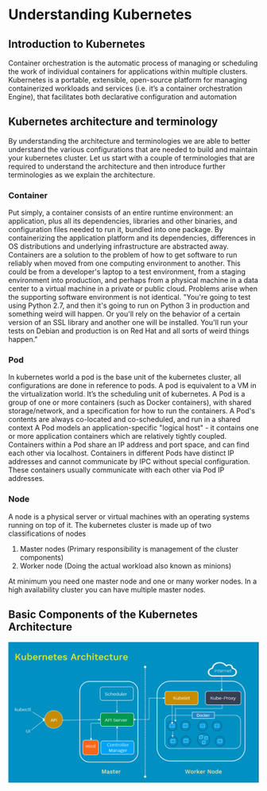 # Understanding Kubernetes #

## Introduction to Kubernetes ## 
Container orchestration is the automatic process of managing or scheduling the work of individual containers for applications within multiple clusters. Kubernetes is a portable, extensible, open-source platform for managing containerized workloads and services (i.e. it’s a container orchestration Engine), that facilitates both declarative configuration and automation

## Kubernetes architecture and terminology ##  
By understanding the architecture and terminologies we are able to better understand the various configurations that are needed to build and maintain your kubernetes cluster.
Let us start with a couple of terminologies that are required to understand the architecture and then introduce further terminologies as we explain the architecture.
### Container ### 
Put simply, a container consists of an entire runtime environment: an application, plus all its dependencies, libraries and other binaries, and configuration files needed to run it, bundled into one package. By containerizing the application platform and its dependencies, differences in OS distributions and underlying infrastructure are abstracted away.
 Containers are a solution to the problem of how to get software to run reliably when moved from one computing environment to another. This could be from a developer's laptop to a test environment, from a staging environment into production, and perhaps from a physical machine in a data center to a virtual machine in a private or public cloud. Problems arise when the supporting software environment is not identical. "You're going to test using Python 2.7, and then it's going to run on Python 3 in production and something weird will happen. Or you'll rely on the behavior of a certain version of an SSL library and another one will be installed. You'll run your tests on Debian and production is on Red Hat and all sorts of weird things happen."
### Pod ### 
In kubernetes world a pod is the base unit of the kubernetes cluster, all configurations are done in reference to pods. A pod is equivalent to a VM in the virtualization world.  It’s the scheduling unit of kubernetes. A Pod is a group of one or more containers (such as Docker containers), with shared storage/network, and a specification for how to run the containers. A Pod's contents are always co-located and co-scheduled, and run in a shared context A Pod models an application-specific "logical host" - it contains one or more application containers which are relatively tightly coupled.
Containers within a Pod share an IP address and port space, and can find each other via localhost. Containers in different Pods have distinct IP addresses and cannot communicate by IPC without special configuration. These containers usually communicate with each other via Pod IP addresses.

### Node ### 
A node is a physical server or virtual machines with an operating systems running on top of it.
The kubernetes cluster is made up of two classifications of nodes
1.	Master nodes (Primary responsibility is management of the cluster components)
2.	Worker node (Doing the actual workload also known as minions)

At minimum you need one master node and one or many worker nodes. In a high availability cluster you can have multiple master nodes. 

## Basic Components of the Kubernetes Architecture ##   


![picture alt](https://github.com/kamitu-sm/kubernetes/blob/master/Introduction/k8s-basic-architecture.png "KUBERNETES ARCHITECTURE") 


